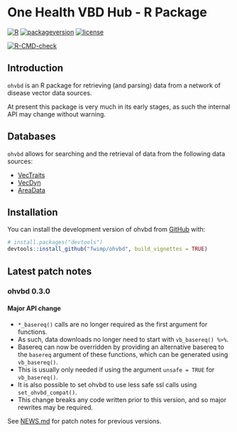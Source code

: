 One Health VBD Hub - R Package
================

<!-- README.md is generated from README.Rmd. Please edit that file -->
<!-- Build with devtools::build_readme() -->
<!-- # One Health VBD Hub - R Package -->
<!-- badges: start -->

[![R](https://img.shields.io/badge/R%3E%3D-4.0-6666ff.svg?style=for-the-badge)](https://cran.r-project.org/)
[![packageversion](https://img.shields.io/badge/Package%20version-0.3.0-orange.svg?style=for-the-badge)](commits/master)
[![license](https://img.shields.io/badge/license-GPL--3-blue.svg?style=for-the-badge)](https://www.gnu.org/licenses/gpl-3.0.en.html)

[![R-CMD-check](https://github.com/fwimp/ohvbd/actions/workflows/R-CMD-check.yaml/badge.svg)](https://github.com/fwimp/ohvbd/actions/workflows/R-CMD-check.yaml)
<!-- badges: end -->

## Introduction

`ohvbd` is an R package for retrieving (and parsing) data from a network
of disease vector data sources.

At present this package is very much in its early stages, as such the
internal API may change without warning.

## Databases

`ohvbd` allows for searching and the retrieval of data from the
following data sources:

- [VecTraits](https://vectorbyte.crc.nd.edu/vectraits-explorer)
- [VecDyn](https://vectorbyte.crc.nd.edu/vecdyn-datasets)
- [AreaData](https://pearselab.github.io/areadata/)

## Installation

You can install the development version of ohvbd from
[GitHub](https://github.com/) with:

``` r
# install.packages("devtools")
devtools::install_github("fwimp/ohvbd", build_vignettes = TRUE)
```

## Latest patch notes

<!-- These are auto-pulled from NEWS.md  -->

### ohvbd 0.3.0

#### **Major API change**

- `*_basereq()` calls are no longer required as the first argument for
  functions.
- As such, data downloads no longer need to start with
  `vb_basereq() %>%`.
- Basereq can now be overridden by providing an alternative basereq to
  the `basereq` argument of these functions, which can be generated
  using `vb_basereq()`.
- This is usually only needed if using the argument `unsafe = TRUE` for
  `vb_basereq()`.
- It is also possible to set ohvbd to use less safe ssl calls using
  `set_ohvbd_compat()`.
- This change breaks any code written prior to this version, and so
  major rewrites may be required.

See [NEWS.md](NEWS.md) for patch notes for previous versions.
